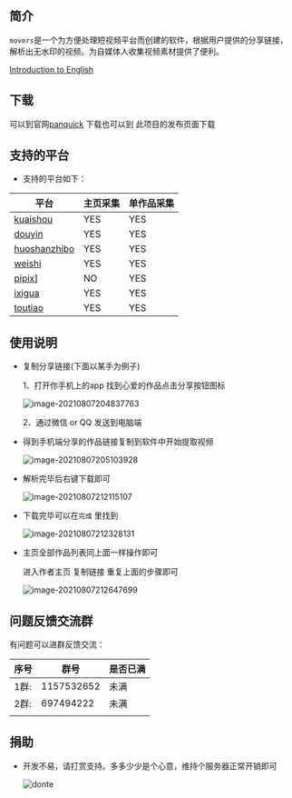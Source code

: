## 简介

`movers`是一个为方便处理短视频平台而创建的软件，根据用户提供的分享链接，解析出无水印的视频。为自媒体人收集视频素材提供了便利。

[Introduction to English](/readme_en.md)

## 下载

可以到官网[panquick](https://panquick.com) 下载也可以到 此项目的发布页面下载

## 支持的平台

+ 支持的平台如下：

  
| 平台   | 主页采集 | 单作品采集 |
| ------ | -------- | ---------- |
| [kuaishou](https://www.kuaishou.com/)   | YES      | YES        |
| [douyin](https://www.douyin.com/)    | YES      | YES        |
| [huoshanzhibo](https://www.huoshanzhibo.com/)    | YES      | YES        |
| [weishi](https://weishi.qq.com/)    | YES      | YES        |
| [pipix](https://www.pipix.com/)]  | NO       | YES        |
| [ixigua](https://www.ixigua.com/)   | YES      | YES        |
| [toutiao](https://www.toutiao.com/) | YES      | YES        |

## 使用说明

* 复制分享链接(下面以某手为例子)

  1、打开你手机上的app 找到心爱的作品点击分享按钮图标

  ![image-20210807204837763](https://i.loli.net/2021/08/07/g71PlQXi2fpxTJo.png)

  2、通过微信 or QQ 发送到电脑端 

* 得到手机端分享的作品链接复制到软件中开始提取视频

  ![image-20210807205103928](https://i.loli.net/2021/08/07/UBzpXgO8MH1xFm7.png)

* 解析完毕后右键下载即可

  ![image-20210807212115107](https://i.loli.net/2021/08/07/aj6JHLI5swqNPiA.png)

* 下载完毕可以在`完成` 里找到

  ![image-20210807212328131](https://i.loli.net/2021/08/07/BuGzltW7pTX1F3b.png)

* 主页全部作品列表同上面一样操作即可

  进入作者主页 复制链接 重复上面的步骤即可

  ![image-20210807212647699](https://i.loli.net/2021/08/07/AcRpwMr2ZNE8o1y.png)
  
 ## 问题反馈交流群

有问题可以进群反馈交流：

| 序号 | 群号       | 是否已满 |
| ---- | ---------- | -------- |
| 1群: | 1157532652 | 未满     |
| 2群: | 697494222  | 未满     |
|      |            |          |

## 捐助

+ 开发不易，请打赏支持。多多少少是个心意，维持个服务器正常开销即可

  

  ![donte](https://i.loli.net/2021/08/07/G2I8UOaSutFVToJ.png)






